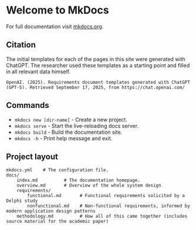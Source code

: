 # Welcome to MkDocs

For full documentation visit [mkdocs.org](https://www.mkdocs.org).

## Citation

The initial templates for each of the pages in this site were generated with ChatGPT. 
The researcher used these templates as a starting point and filled in all relevant data himself.

```
OpenAI. (2025). Requirements document templates generated with ChatGPT (GPT-5). Retrieved September 17, 2025, from https://chat.openai.com/
```

## Commands

* `mkdocs new [dir-name]` - Create a new project.
* `mkdocs serve` - Start the live-reloading docs server.
* `mkdocs build` - Build the documentation site.
* `mkdocs -h` - Print help message and exit.

## Project layout

    mkdocs.yml    # The configuration file.
    docs/
        index.md          # The documentation homepage.
        overview.md       # Overview of the whole system design
        requirements/
            functional.md       # Functional requirements solicited by a Delphi study
            nonfunctional.md    # Non-functional requirements, informed by modern application design patterns
        methodology.md          # How all of this came together (includes source material for the academic paper)

